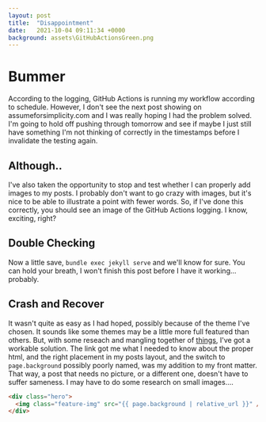 ```yaml
---
layout: post
title:  "Disappointment"
date:   2021-10-04 09:11:34 +0000
background: assets\GitHubActionsGreen.png
---
```


# Bummer
According to the logging, GitHub Actions is running my workflow according to schedule. However, I don't see the next post showing on assumeforsimplicity.com and I was really hoping I had the problem solved. I'm going to hold off pushing through tomorrow and see if maybe I just still have something I'm not thinking of correctly in the timestamps before I invalidate the testing again.  

## Although..
I've also taken the opportunity to stop and test whether I can properly add images to my posts. I probably don't want to go crazy with images, but it's nice to be able to illustrate a point with fewer words. So, if I've done this correctly, you should see an image of the GitHub Actions logging. I know, exciting, right?  

## Double Checking
Now a little save, ```bundle exec jekyll serve``` and we'll know for sure. You can hold your breath, I won't finish this post before I have it working... probably.  

## Crash and Recover
It wasn't quite as easy as I had hoped, possibly because of the theme I've chosen. It sounds like some themes may be a little more full featured than others. But, with some reseach and mangling together of [things][image], I've got a workable solution. The link got me what I needed to know about the proper html, and the right placement in my posts layout, and the switch to ```page.background``` possibly poorly named, was my addition to my front matter. That way, a post that needs no picture, or a different one, doesn't have to suffer sameness. I may have to do some research on small images....

``` html
<div class="hero">
  <img class="feature-img" src="{{ page.background | relative_url }}" />
</div>
```

[image]: https://stackoverflow.com/questions/54157109/how-to-render-background-image-in-a-page-generated-by-jekyll/54166941
